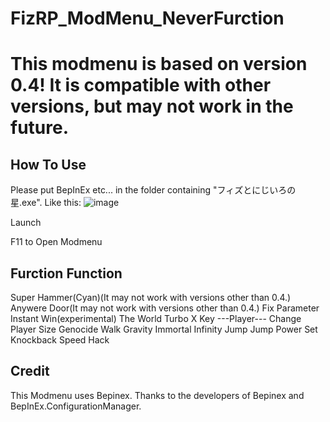 # FizRP_ModMenu_NeverFurction
# This modmenu is based on version 0.4! It is compatible with other versions, but may not work in the future.
## How To Use
Please put BepInEx etc... in the folder containing "フィズとにじいろの星.exe".
Like this:
![image](https://github.com/user-attachments/assets/c560da54-4ecb-42ac-9158-ea5101899ded)

Launch

F11 to Open Modmenu
## Furction Function
Super Hammer(Cyan)(It may not work with versions other than 0.4.)
Anywere Door(It may not work with versions other than 0.4.)
Fix Parameter
Instant Win(experimental)
The World
Turbo X Key
---Player---
Change Player Size
Genocide Walk
Gravity
Immortal
Infinity Jump
Jump Power
Set Knockback
Speed Hack
## Credit
This Modmenu uses Bepinex. Thanks to the developers of Bepinex and BepInEx.ConfigurationManager.
